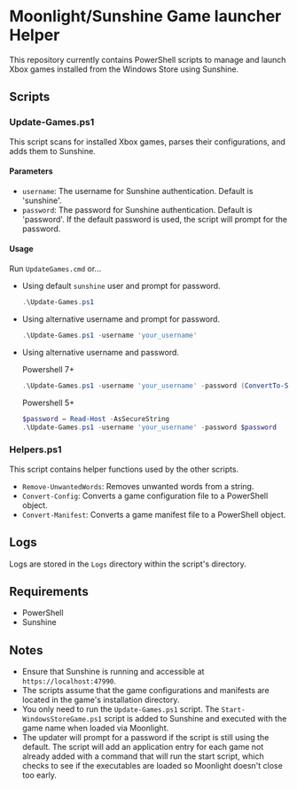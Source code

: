 # Moonlight/Sunshine Game launcher Helper

This repository currently contains PowerShell scripts to manage and launch Xbox games installed from the Windows Store using Sunshine.

## Scripts

### Update-Games.ps1

This script scans for installed Xbox games, parses their configurations, and adds them to Sunshine.

#### Parameters

- `username`: The username for Sunshine authentication. Default is 'sunshine'.
- `password`: The password for Sunshine authentication. Default is 'password'. If the default password is used, the script will prompt for the password.

#### Usage

Run `UpdateGames.cmd` or...

- Using default `sunshine` user and prompt for password.

  ```powershell
  .\Update-Games.ps1
  ```

- Using alternative username and prompt for password.

  ```powershell
  .\Update-Games.ps1 -username 'your_username'
  ```

- Using alternative username and password.

  Powershell 7+

  ```powershell
  .\Update-Games.ps1 -username 'your_username' -password (ConvertTo-SecureString -AsPlainText 'your_password' -Force)
  ```

  Powershell 5+

  ```powershell
  $password = Read-Host -AsSecureString
  .\Update-Games.ps1 -username 'your_username' -password $password
  ```

### Helpers.ps1

This script contains helper functions used by the other scripts.

- `Remove-UnwantedWords`: Removes unwanted words from a string.
- `Convert-Config`: Converts a game configuration file to a PowerShell object.
- `Convert-Manifest`: Converts a game manifest file to a PowerShell object.

## Logs

Logs are stored in the `Logs` directory within the script's directory.

## Requirements

- PowerShell
- Sunshine

## Notes

- Ensure that Sunshine is running and accessible at `https://localhost:47990`.
- The scripts assume that the game configurations and manifests are located in the game's installation directory.
- You only need to run the `Update-Games.ps1` script. The `Start-WindowsStoreGame.ps1` script is added to Sunshine and executed with the game name when loaded via Moonlight.
- The updater will prompt for a password if the script is still using the default. The script will add an application entry for each game not already added with a command that will run the start script, which checks to see if the executables are loaded so Moonlight doesn't close too early.
